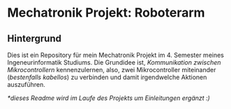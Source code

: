 # Mechatronik Projekt: Roboterarm

## Hintergrund
Dies ist ein Repository für mein Mechatronik Projekt im 4. Semester meines Ingeneurinformatik Studiums. Die Grundidee ist, _Kommunikation zwischen Mikrocontrollern_ kennenzulernen, also, zwei Mikrocontroller miteinander (_bestenfalls kabellos_) zu verbinden und damit irgendwelche Aktionen auszuführen.

_*dieses Readme wird im Laufe des Projekts um Einleitungen ergänzt :)_
